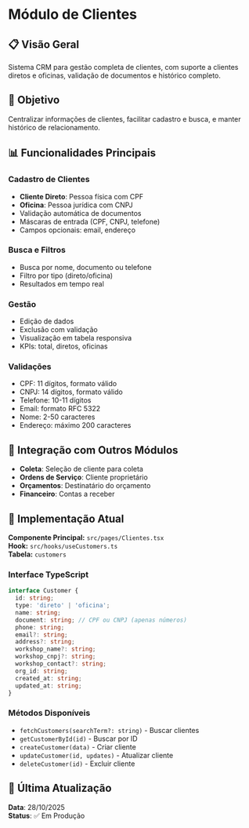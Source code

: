# Módulo de Clientes

## 📋 Visão Geral

Sistema CRM para gestão completa de clientes, com suporte a clientes diretos e oficinas, validação de documentos e histórico completo.

## 🎯 Objetivo

Centralizar informações de clientes, facilitar cadastro e busca, e manter histórico de relacionamento.

## 📊 Funcionalidades Principais

### Cadastro de Clientes
- **Cliente Direto**: Pessoa física com CPF
- **Oficina**: Pessoa jurídica com CNPJ
- Validação automática de documentos
- Máscaras de entrada (CPF, CNPJ, telefone)
- Campos opcionais: email, endereço

### Busca e Filtros
- Busca por nome, documento ou telefone
- Filtro por tipo (direto/oficina)
- Resultados em tempo real

### Gestão
- Edição de dados
- Exclusão com validação
- Visualização em tabela responsiva
- KPIs: total, diretos, oficinas

### Validações
- CPF: 11 dígitos, formato válido
- CNPJ: 14 dígitos, formato válido
- Telefone: 10-11 dígitos
- Email: formato RFC 5322
- Nome: 2-50 caracteres
- Endereço: máximo 200 caracteres

## 🔗 Integração com Outros Módulos

- **Coleta**: Seleção de cliente para coleta
- **Ordens de Serviço**: Cliente proprietário
- **Orçamentos**: Destinatário do orçamento
- **Financeiro**: Contas a receber

## 🧪 Implementação Atual

**Componente Principal:** `src/pages/Clientes.tsx`  
**Hook:** `src/hooks/useCustomers.ts`  
**Tabela:** `customers`

### Interface TypeScript
```typescript
interface Customer {
  id: string;
  type: 'direto' | 'oficina';
  name: string;
  document: string; // CPF ou CNPJ (apenas números)
  phone: string;
  email?: string;
  address?: string;
  workshop_name?: string;
  workshop_cnpj?: string;
  workshop_contact?: string;
  org_id: string;
  created_at: string;
  updated_at: string;
}
```

### Métodos Disponíveis
- `fetchCustomers(searchTerm?: string)` - Buscar clientes
- `getCustomerById(id)` - Buscar por ID
- `createCustomer(data)` - Criar cliente
- `updateCustomer(id, updates)` - Atualizar cliente
- `deleteCustomer(id)` - Excluir cliente

## 📅 Última Atualização

**Data**: 28/10/2025  
**Status**: ✅ Em Produção
